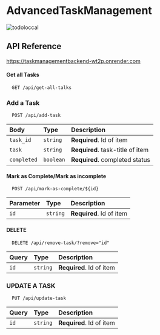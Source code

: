 # AdvancedTaskManagement

![todoloccal](https://user-images.githubusercontent.com/49452140/236644579-2ef317c2-8b8f-428d-a1a4-33ac92963c5e.jpg)

## API Reference

https://taskmanagementbackend-wt2p.onrender.com

#### Get all Tasks

```http
  GET /api/get-all-talks
```
### Add a Task
```http
  POST /api/add-task
```

| Body      | Type     | Description                       |
| :-------- | :------- | :-------------------------------- |
| `task_id` | `string` | **Required**. Id of item          |
| `task`    | `string` | **Required**. task-title of item  |
|`completed`| `boolean`| **Required**. completed status    |

#### Mark as Complete/Mark as incomplete 

```http
  POST /api/mark-as-complete/${id}
```

| Parameter | Type     | Description                       |
| :-------- | :------- | :-------------------------------- |
| `id`      | `string` | **Required**. Id of item          |

#### DELETE

```http
  DELETE /api/remove-task/?remove="id"
```

| Query     | Type     | Description                       |
| :-------- | :------- | :-------------------------------- |
| `id`      | `string` | **Required**. Id of item          |

### UPDATE A TASK
```http
  PUT /api/update-task
```

| Query     | Type     | Description                       |
| :-------- | :------- | :-------------------------------- |
| `id`      | `string` | **Required**. Id of item          |








